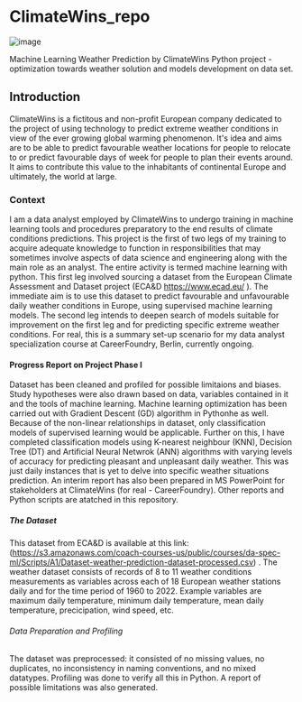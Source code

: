 # ClimateWins_repo
![image](https://github.com/user-attachments/assets/8e24bdb5-5b20-41bc-b453-5c131947377c)

Machine Learning Weather Prediction by ClimateWins 
Python project - optimization towards weather solution and models development on data set.

## Introduction
ClimateWins is a fictitous and non-profit European company dedicated to the project of using technology to predict extreme weather conditions in view of the ever growing global warming phenomenon. It's idea and aims are to be able to predict favourable weather locations for people to relocate to or predict favourable days of week for people to plan their events around. It aims to contribute this value to the inhabitants of continental Europe and ultimately, the world at large.

### Context
I am a data analyst employed by ClimateWins to undergo training in machine learning tools and procedures preparatory to the end results of climate conditions predictions. This project is the first of two legs of my training to acquire adequate knowledge to function in responsibilities that may sometimes involve aspects of data science and engineering along with the main role as an analyst. The entire activity is termed machine learning with python. This first leg involved sourcing a dataset from the European Climate Assessment and Dataset project (ECA&D https://www.ecad.eu/ ). The immediate aim is to use this dataset to predict favourable and unfavourable daily weather conditions in Europe, using supervised machine learning models. The second leg intends to deepen search of models suitable for improvement on the first leg and for predicting specific extreme weather conditions. For real, this is a summary set-up scenario for my data analyst specialization course at CareerFoundry, Berlin, currently ongoing. 

#### Progress Report on Project Phase I
Dataset has been cleaned and profiled for possible limitaions and biases. Study hypotheses were also drawn based on data, variables contained in it and the tools of machine learning. Machine learning optimization has been carried out with Gradient Descent (GD) algorithm in Pythonhe as well. Because of the non-linear relationships in dataset, only classification models of supervised learning would be applicable. Further on this, I have completed classification models using K-nearest neighbour (KNN), Decision Tree (DT) and Artificial Neural Netwrok (ANN) algorithms with varying levels of accuracy for predicting pleasant and unpleasant daily weather. This was just daily instances that is yet to delve into specific weather situations prediction. An interim report has also been prepared in MS PowerPoint for stakeholders at ClimateWins (for real - CareerFoundry). Other reports and Python scripts are atatched in this repository.

##### The Dataset
This dataset from ECA&D is available at this link: (https://s3.amazonaws.com/coach-courses-us/public/courses/da-spec-ml/Scripts/A1/Dataset-weather-prediction-dataset-processed.csv) . The weather dataset consists of records of 8 to 11 weather conditions measurements as variables across each of 18 European weather stations daily and for the time period of 1960 to 2022. Example variables are maximum daily temperature, minimum daily temperature, mean daily temperature, precicipation, wind speed, etc.

###### Data Preparation and Profiling
The dataset was preprocessed: it consisted of no missing values, no duplicates, no inconsistency in naming conventions, and no mixed datatypes. Profiling was done to verify all this in Python. A report of possible limitations was also generated.
